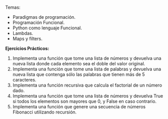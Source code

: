 Temas:
- Paradigmas de programación.
- Programación Funcional.
- Python como lenguaje Funcional.
- Lambdas.
- Maps y filters.

**Ejercicios Prácticos:**

1. Implementa una función que tome una lista de números y devuelva una nueva lista
donde cada elemento sea el doble del valor original.
2. Implementa una función que tome una lista de palabras y devuelva una nueva lista que
contenga sólo las palabras que tienen más de 5 caracteres.
3. Implementa una función recursiva que calcula el factorial de un número dado.
4. Implementa una función que tome una lista de números y devuelva True si todos los
elementos son mayores que 0, y False en caso contrario.
5. Implementa una función que genere una secuencia de números Fibonacci utilizando
recursión.